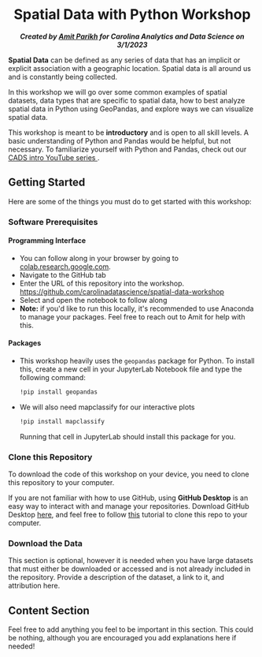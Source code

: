 <h1 align="center">Spatial Data with Python Workshop</h1>

<p align="center"><b><i>Created by <a href="https://github.com/amitparikh1">Amit Parikh</a> for Carolina Analytics and Data Science on 3/1/2023</i></b></p>

 
**Spatial Data** can be defined as any series of data that has an implicit or explicit association with a geographic location. Spatial data is all around us and is constantly being collected. 

In this workshop we will go over some common examples of spatial datasets, data types that are specific to spatial data, how to best analyze spatial data in Python using GeoPandas, and explore ways we can visualize spatial data. 

This workshop is meant to be **introductory** and is open to all skill levels. A basic understanding of Python and Pandas would be helpful, but not necessary. To familiarize yourself with Python and Pandas, check out our <a href="https://youtube.com/playlist?list=PLtOYSqZWWG7L1tUaEgUwtJP0d9xYHN7o1"> CADS intro YouTube series </a>. 

## Getting Started

Here are some of the things you must do to get started with this workshop:

### Software Prerequisites

#### Programming Interface

- You can follow along in your browser by going to <a href="https://colab.research.google.com/">colab.research.google.com</a>. 
- Navigate to the GitHub tab
- Enter the URL of this repository into the workshop. https://github.com/carolinadatascience/spatial-data-workshop
- Select and open the notebook to follow along
- **Note:** if you'd like to run this locally, it's recommended to use Anaconda to manage your packages. Feel free to reach out to Amit for help with this.

#### Packages
- This workshop heavily uses the `geopandas` package for Python. To install this, create a new cell in your JupyterLab Notebook file and type the following command:
    ```bash
    !pip install geopandas
    ```
- We will also need mapclassify for our interactive plots
    ```bash
    !pip install mapclassify
    ```

    Running that cell in JupyterLab should install this package for you.
    
### Clone this Repository

To download the code of this workshop on your device, you need to clone this repository to your computer.

If you are not familiar with how to use GitHub, using **GitHub Desktop** is an easy way to interact with and manage your repositories. Download GitHub Desktop [here](https://desktop.github.com), and feel free to follow [this](https://docs.github.com/en/desktop/contributing-and-collaborating-using-github-desktop/adding-and-cloning-repositories/cloning-a-repository-from-github-to-github-desktop) tutorial to clone this repo to your computer.

### Download the Data

This section is optional, however it is needed when you have large datasets that must either be downloaded or accessed and is not already included in the repository. Provide a description of the dataset, a link to it, and attribution here.

## Content Section

Feel free to add anything you feel to be important in this section. This could be nothing, although you are encouraged you add explanations here if needed!
